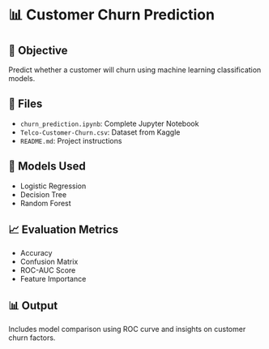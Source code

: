 # 📊 Customer Churn Prediction

## 🎯 Objective
Predict whether a customer will churn using machine learning classification models.

## 📁 Files
- `churn_prediction.ipynb`: Complete Jupyter Notebook
- `Telco-Customer-Churn.csv`: Dataset from Kaggle
- `README.md`: Project instructions

## 🔧 Models Used
- Logistic Regression
- Decision Tree
- Random Forest

## 📈 Evaluation Metrics
- Accuracy
- Confusion Matrix
- ROC-AUC Score
- Feature Importance

## 📊 Output
Includes model comparison using ROC curve and insights on customer churn factors.
